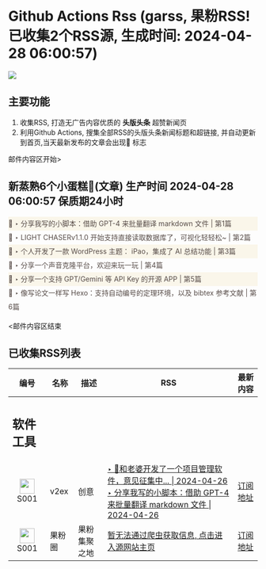 # Github Actions Rss (garss, 果粉RSS! 已收集2个RSS源, 生成时间: 2024-04-28 06:00:57)

![](https://cdn.jsdelivr.net/gh/xinkeji/garss/_media/ga-rss.png)



## 主要功能
1. 收集RSS, 打造无广告内容优质的 **头版头条** 超赞新闻页
2. 利用Github Actions, 搜集全部RSS的头版头条新闻标题和超链接, 并自动更新到首页,当天最新发布的文章会出现🌈 标志

邮件内容区开始>
<h2>新蒸熟6个小蛋糕🍰(文章) 生产时间 2024-04-28 06:00:57 保质期24小时</h2>

<div style='line-height:3;background-color:#FAF6EA;' ><a href='https://www.v2ex.com/t/1036195#reply0' style="line-height:2;text-decoration:none;display:block;color:#584D49;">🌈 ‣ 分享我写的小脚本：借助 GPT-4 来批量翻译 markdown 文件 | 第1篇</a></div><div style='line-height:3;' ><a href='https://www.v2ex.com/t/1036192#reply0' style="line-height:2;text-decoration:none;display:block;color:#584D49;">🌈 ‣ LIGHT CHASERv1.1.0 开始支持直接读取数据库了，可视化轻轻松~ | 第2篇</a></div><div style='line-height:3;background-color:#FAF6EA;' ><a href='https://www.v2ex.com/t/1036134#reply3' style="line-height:2;text-decoration:none;display:block;color:#584D49;">🌈 ‣ 个人开发了一款 WordPress 主题： iPao，集成了 AI 总结功能 | 第3篇</a></div><div style='line-height:3;' ><a href='https://www.v2ex.com/t/1036098#reply20' style="line-height:2;text-decoration:none;display:block;color:#584D49;">🌈 ‣ 分享一个声音克隆平台，欢迎来玩一玩 | 第4篇</a></div><div style='line-height:3;background-color:#FAF6EA;' ><a href='https://www.v2ex.com/t/1036116#reply2' style="line-height:2;text-decoration:none;display:block;color:#584D49;">🌈 ‣ 分享一个支持 GPT/Gemini 等 API Key 的开源 APP | 第5篇</a></div><div style='line-height:3;' ><a href='https://www.v2ex.com/t/1036101#reply0' style="line-height:2;text-decoration:none;display:block;color:#584D49;">🌈 ‣ 像写论文一样写 Hexo：支持自动编号的定理环境，以及 bibtex 参考文献 | 第6篇</a></div>

<邮件内容区结束

## 已收集RSS列表

| 编号 | 名称 | 描述 | RSS | 最新内容 |
| --- | --- | --- | --- | --- |
| <h2 id="软件工具">软件工具</h2> |  |   |  |  |
| <div id="S001" style="text-align: center;"><img src="https://cdn.jsdelivr.net/gh/zhaoolee/garss/_media/favicon/S001.png" width="30px" style="width:30px;height: auto;"/><br><span>S001</span></div> | v2ex | 创意 | [‣ 🚩和老婆开发了一个项目管理软件，意见征集中... \| 2024-04-26](https://www.v2ex.com/t/1035950#reply67)<br/>[‣ 分享我写的小脚本：借助 GPT-4 来批量翻译 markdown 文件 \| 2024-04-26](https://www.v2ex.com/t/1036195#reply0) | [订阅地址](https://www.v2ex.com/feed/tab/creative.xml) |
| <div id="S001" style="text-align: center;"><img src="https://cdn.jsdelivr.net/gh/zhaoolee/garss/_media/favicon/S001.png" width="30px" style="width:30px;height: auto;"/><br><span>S001</span></div> | 果粉圈 | 果粉集聚之地 | [暂无法通过爬虫获取信息, 点击进入源网站主页](https://g0f.cn) | [订阅地址](https://g0f.cn/rss.xml) |



